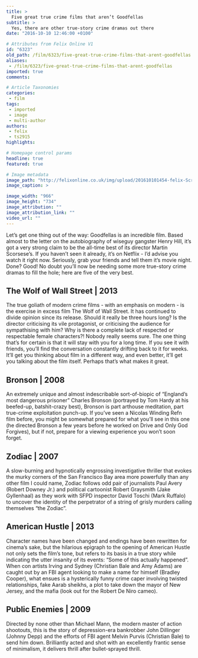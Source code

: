 ```yaml
---
title: >
  Five great true crime films that aren’t Goodfellas
subtitle: >
  Yes, there are other true-story crime dramas out there
date: "2016-10-10 12:46:00 +0100"

# Attributes from Felix Online V1
id: "6323"
old_path: /film/6323/five-great-true-crime-films-that-arent-goodfellas
aliases:
 - /film/6323/five-great-true-crime-films-that-arent-goodfellas
imported: true
comments:

# Article Taxonomies
categories:
 - film
tags:
 - imported
 - image
 - multi-author
authors:
 - felix
 - ts2915
highlights:

# Homepage control params
headline: true
featured: true

# Image metadata
image_path: "http://felixonline.co.uk/img/upload/201610101454-felix-Screen Shot 2016-10-10 at 14.53.37.png"
image_caption: >

image_width: "966"
image_height: "734"
image_attribution: ""
image_attribution_link: ""
video_url: ""
---
```


Let’s get one thing out of the way: Goodfellas is an incredible film. Based almost to the letter on the autobiography of wiseguy gangster Henry Hill, it’s got a very strong claim to be  the all-time best of its director Martin Scorsese’s. If you haven’t seen it already, it’s on Netflix - I’d advise you watch it right now. Seriously, grab your friends and tell them it’s movie night. Done? Good! No doubt you’ll now be needing some more true-story crime dramas to fill the hole; here are five of the very best.
## The Wolf of Wall Street | 2013
The true goliath of modern crime films - with an emphasis on modern - is the exercise in excess film The Wolf of Wall Street. It has continued to divide opinion since its release. Should it really be three hours long? Is the director criticising its vile protagonist, or criticising the audience for sympathising with him? Why is there a complete lack of respected or respectable female characters?! Nobody really seems sure. The one thing that’s for certain is that it will stay with you for a long time. If you see it with friends, you’ll find the conversation constantly drifting back to it for weeks. It’ll get you thinking about film in a different way, and even better, it’ll get you talking about the film itself. Perhaps that’s what makes it great.
## Bronson | 2008
An extremely unique and almost indescribable sort-of-biopic of “England’s most dangerous prisoner” Charles Bronson (portrayed by Tom Hardy at his beefed-up, batshit-crazy best), Bronson is part arthouse meditation, part true-crime exploitation punch-up. If you’ve seen a Nicolas Winding Refn film before, you might be somewhat prepared for what you’ll see in this one (he directed Bronson a few years before he worked on Drive and Only God Forgives), but if not, prepare for a viewing experience you won’t soon forget.
## Zodiac | 2007
A slow-burning and hypnotically engrossing investigative thriller that evokes the murky corners of the San Francisco Bay area more powerfully than any other film I could name, Zodiac follows odd pair of journalists Paul Avery (Robert Downey Jr.) and political cartoonist Robert Graysmith (Jake Gyllenhaal) as they work with SFPD inspector David Toschi (Mark Ruffalo) to uncover the identity of the perpetrator of a string of grisly murders calling themselves “the Zodiac”.
## American Hustle | 2013
Character names have been changed and endings have been rewritten for cinema’s sake, but the hilarious epigraph to the opening of American Hustle not only sets the film’s tone, but refers to its basis in a true story while indicating the utter insanity of its events: “Some of this actually happened”. When con artists Irving and Sydney (Christian Bale and Amy Adams) are caught out by an FBI agent looking to make a name for himself (Bradley Cooper), what ensues is a hysterically funny crime caper involving twisted relationships, fake Aarab sheikhs, a plot to take down the mayor of New Jersey, and the mafia (look out for the Robert De Niro cameo).
## Public Enemies | 2009
Directed by none other than Michael Mann, the modern master of action shootouts, this is the story of depression-era bankrobber John Dillinger (Johnny Depp) and the efforts of FBI agent Melvin Purvis (Christian Bale) to send him down. Brilliantly acted and shot with an excellently frantic sense of minimalism, it delivers thrill after bullet-sprayed thrill.

